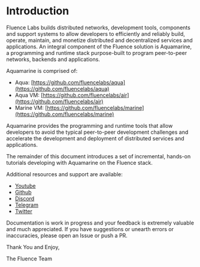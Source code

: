 # Introduction

Fluence Labs builds distributed networks, development tools, components and support systems to allow developers to efficiently and reliably build, operate, maintain, and monetize distributed and decentralized services and applications. An integral component of the Fluence solution is Aquamarine, a programming and runtime stack purpose-built to program peer-to-peer networks, backends and applications.

Aquamarine is comprised of:

* Aqua: [https://github.com/fluencelabs/aqua](https://github.com/fluencelabs/aqua)
* Aqua VM: [https://github.com/fluencelabs/air](https://github.com/fluencelabs/air)
* Marine VM: [https://github.com/fluencelabs/marine](https://github.com/fluencelabs/marine)

Aquamarine provides the programming and runtime tools that allow developers to avoid the typical peer-to-peer development challenges and accelerate the development and deployment of distributed services and applications.

The remainder of this document introduces a set of incremental, hands-on tutorials developing with Aquamarine on the Fluence stack.

Additional resources and support are available:

* [Youtube](https://www.youtube.com/channel/UC3b5eFyKRFlEMwSJ1BTjpbw)
* [Github](https://github.com/fluencelabs)
* [Discord](https://discord.gg/aR2AYErM)
* [Telegram](https://t.me/fluence_project)
* [Twitter](https://twitter.com/fluence_project)

Documentation is work in progress and your feedback is extremely valuable and much appreciated. If you have suggestions or unearth errors or inaccuracies, please open an Issue or push a PR.

Thank You and Enjoy,

The Fluence Team

